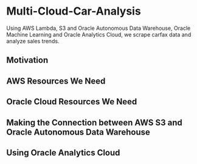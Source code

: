 # Multi-Cloud-Car-Analysis
Using AWS Lambda, S3 and Oracle Autonomous Data Warehouse, Oracle Machine Learning and Oracle Analytics Cloud, we scrape carfax data and analyze sales trends.

## Motivation

## AWS Resources We Need 

## Oracle Cloud Resources We Need

## Making the Connection between AWS S3 and Oracle Autonomous Data Warehouse

## Using Oracle Analytics Cloud
